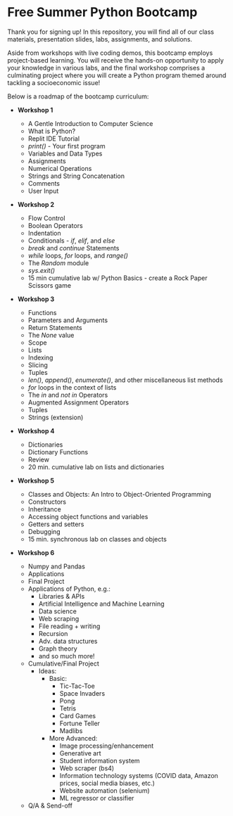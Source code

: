 # **Free Summer Python Bootcamp**
Thank you for signing up! In this repository, you will find all of our class materials, presentation slides, labs, assignments, and solutions.

Aside from workshops with live coding demos, this bootcamp employs project-based learning. You will receive the hands-on opportunity to apply your knowledge in various labs, and the final workshop comprises a culminating project where you will create a Python program themed around tackling a socioeconomic issue!

Below is a roadmap of the bootcamp curriculum:

- **Workshop 1**
  - A Gentle Introduction to Computer Science
  - What is Python?
  - Replit IDE Tutorial
  - *print()* - Your first program
  - Variables and Data Types
  - Assignments
  - Numerical Operations
  - Strings and String Concatenation
  - Comments
  - User Input

- **Workshop 2**
  - Flow Control
  - Boolean Operators
  - Indentation
  - Conditionals - *if*, *elif*, and *else*
  - *break* and *continue* Statements
  - *while* loops, *for* loops, and *range()*
  - The *Random* module
  - *sys.exit()*
  - 15 min cumulative lab w/ Python Basics - create a Rock Paper Scissors game
  
- **Workshop 3**
  - Functions
  - Parameters and Arguments
  - Return Statements
  - The *None* value
  - Scope
  - Lists
  - Indexing
  - Slicing
  - Tuples
  - *len()*, *append()*, *enumerate()*, and other miscellaneous list methods
  - *for* loops in the context of lists
  - The *in* and *not in* Operators
  - Augmented Assignment Operators
  - Tuples
  - Strings (extension)
  
- **Workshop 4**
  - Dictionaries
  - Dictionary Functions
  - Review
  - 20 min. cumulative lab on lists and dictionaries

- **Workshop 5**
  - Classes and Objects: An Intro to Object-Oriented Programming
  - Constructors
  - Inheritance
  - Accessing object functions and variables
  - Getters and setters
  - Debugging
  - 15 min. synchronous lab on classes and objects
  
- **Workshop 6**
  - Numpy and Pandas
  - Applications
  - Final Project
  - Applications of Python, e.g.:
    - Libraries & APIs
    - Artificial Intelligence and Machine Learning
    - Data science
    - Web scraping
    - File reading + writing
    - Recursion
    - Adv. data structures
    - Graph theory
    - and so much more!
  - Cumulative/Final Project
    - Ideas:
      - Basic:
        - Tic-Tac-Toe
        - Space Invaders
        - Pong
        - Tetris
        - Card Games
        - Fortune Teller
        - Madlibs
      - More Advanced:
        - Image processing/enhancement
        - Generative art
        - Student information system
        - Web scraper (bs4)
        - Information technology systems (COVID data, Amazon prices, social media biases, etc.)
        - Website automation (selenium)
        - ML regressor or classifier
  - Q/A & Send-off
